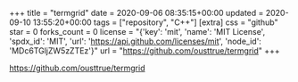 +++
title = "termgrid"
date = 2020-09-06 08:35:15+00:00
updated = 2020-09-10 13:55:20+00:00
tags = ["repository", "C++"]
[extra]
css = "github"
star = 0
forks_count = 0
license = "{'key': 'mit', 'name': 'MIT License', 'spdx_id': 'MIT', 'url': 'https://api.github.com/licenses/mit', 'node_id': 'MDc6TGljZW5zZTEz'}"
url = "https://github.com/ousttrue/termgrid"
+++

<https://github.com/ousttrue/termgrid>

